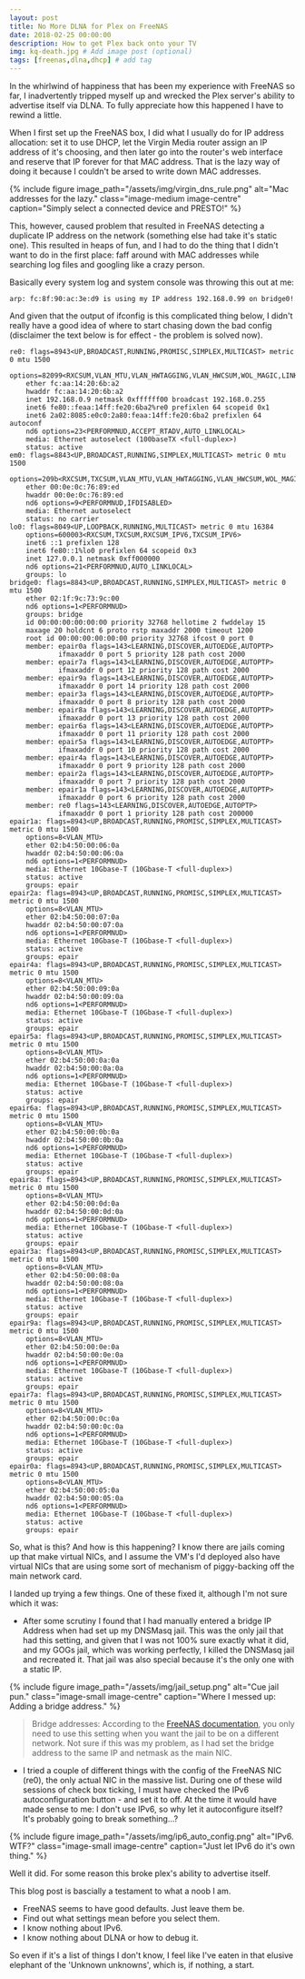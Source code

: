 ```yaml
---
layout: post
title: No More DLNA for Plex on FreeNAS
date: 2018-02-25 00:00:00
description: How to get Plex back onto your TV
img: kq-death.jpg # Add image post (optional)
tags: [freenas,dlna,dhcp] # add tag
---
```


In the whirlwind of happiness that has been my experience with FreeNAS so far, I inadvertently tripped myself up and wrecked the Plex server's ability to advertise itself via DLNA. To fully appreciate how this happened I have to rewind a little.

When I first set up the FreeNAS box, I did what I usually do for IP address allocation: set it to use DHCP, let the Virgin Media router assign an IP address of it's choosing, and then later go into the router's web interface and reserve that IP forever for that MAC address. That is the lazy way of doing it because I couldn't be arsed to write down MAC addresses.

{% include figure image_path="/assets/img/virgin_dns_rule.png" alt="Mac addresses for the lazy." class="image-medium image-centre" caption="Simply select a connected device and PRESTO!" %}

This, however, caused problem that resulted in FreeNAS detecting a duplicate IP address on the network (something else had take it's static one). This resulted in heaps of fun, and I had to do the thing that I didn't want to do in the first place: faff around with MAC addresses while searching log files and googling like a crazy person.

Basically every system log and system console was throwing this out at me:


```
arp: fc:8f:90:ac:3e:d9 is using my IP address 192.168.0.99 on bridge0!
```

And given that the output of ifconfig is this complicated thing below, I didn't really have a good idea of where to start chasing down the bad config (disclaimer the text below is for effect - the problem is solved now).

```
re0: flags=8943<UP,BROADCAST,RUNNING,PROMISC,SIMPLEX,MULTICAST> metric 0 mtu 1500
	options=82099<RXCSUM,VLAN_MTU,VLAN_HWTAGGING,VLAN_HWCSUM,WOL_MAGIC,LINKSTATE>
	ether fc:aa:14:20:6b:a2
	hwaddr fc:aa:14:20:6b:a2
	inet 192.168.0.9 netmask 0xffffff00 broadcast 192.168.0.255
	inet6 fe80::feaa:14ff:fe20:6ba2%re0 prefixlen 64 scopeid 0x1
	inet6 2a02:8085:e0c0:2a80:feaa:14ff:fe20:6ba2 prefixlen 64 autoconf
	nd6 options=23<PERFORMNUD,ACCEPT_RTADV,AUTO_LINKLOCAL>
	media: Ethernet autoselect (100baseTX <full-duplex>)
	status: active
em0: flags=8843<UP,BROADCAST,RUNNING,SIMPLEX,MULTICAST> metric 0 mtu 1500
	options=209b<RXCSUM,TXCSUM,VLAN_MTU,VLAN_HWTAGGING,VLAN_HWCSUM,WOL_MAGIC>
	ether 00:0e:0c:76:89:ed
	hwaddr 00:0e:0c:76:89:ed
	nd6 options=9<PERFORMNUD,IFDISABLED>
	media: Ethernet autoselect
	status: no carrier
lo0: flags=8049<UP,LOOPBACK,RUNNING,MULTICAST> metric 0 mtu 16384
	options=600003<RXCSUM,TXCSUM,RXCSUM_IPV6,TXCSUM_IPV6>
	inet6 ::1 prefixlen 128
	inet6 fe80::1%lo0 prefixlen 64 scopeid 0x3
	inet 127.0.0.1 netmask 0xff000000
	nd6 options=21<PERFORMNUD,AUTO_LINKLOCAL>
	groups: lo
bridge0: flags=8843<UP,BROADCAST,RUNNING,SIMPLEX,MULTICAST> metric 0 mtu 1500
	ether 02:1f:9c:73:9c:00
	nd6 options=1<PERFORMNUD>
	groups: bridge
	id 00:00:00:00:00:00 priority 32768 hellotime 2 fwddelay 15
	maxage 20 holdcnt 6 proto rstp maxaddr 2000 timeout 1200
	root id 00:00:00:00:00:00 priority 32768 ifcost 0 port 0
	member: epair0a flags=143<LEARNING,DISCOVER,AUTOEDGE,AUTOPTP>
	        ifmaxaddr 0 port 5 priority 128 path cost 2000
	member: epair7a flags=143<LEARNING,DISCOVER,AUTOEDGE,AUTOPTP>
	        ifmaxaddr 0 port 12 priority 128 path cost 2000
	member: epair9a flags=143<LEARNING,DISCOVER,AUTOEDGE,AUTOPTP>
	        ifmaxaddr 0 port 14 priority 128 path cost 2000
	member: epair3a flags=143<LEARNING,DISCOVER,AUTOEDGE,AUTOPTP>
	        ifmaxaddr 0 port 8 priority 128 path cost 2000
	member: epair8a flags=143<LEARNING,DISCOVER,AUTOEDGE,AUTOPTP>
	        ifmaxaddr 0 port 13 priority 128 path cost 2000
	member: epair6a flags=143<LEARNING,DISCOVER,AUTOEDGE,AUTOPTP>
	        ifmaxaddr 0 port 11 priority 128 path cost 2000
	member: epair5a flags=143<LEARNING,DISCOVER,AUTOEDGE,AUTOPTP>
	        ifmaxaddr 0 port 10 priority 128 path cost 2000
	member: epair4a flags=143<LEARNING,DISCOVER,AUTOEDGE,AUTOPTP>
	        ifmaxaddr 0 port 9 priority 128 path cost 2000
	member: epair2a flags=143<LEARNING,DISCOVER,AUTOEDGE,AUTOPTP>
	        ifmaxaddr 0 port 7 priority 128 path cost 2000
	member: epair1a flags=143<LEARNING,DISCOVER,AUTOEDGE,AUTOPTP>
	        ifmaxaddr 0 port 6 priority 128 path cost 2000
	member: re0 flags=143<LEARNING,DISCOVER,AUTOEDGE,AUTOPTP>
	        ifmaxaddr 0 port 1 priority 128 path cost 200000
epair1a: flags=8943<UP,BROADCAST,RUNNING,PROMISC,SIMPLEX,MULTICAST> metric 0 mtu 1500
	options=8<VLAN_MTU>
	ether 02:b4:50:00:06:0a
	hwaddr 02:b4:50:00:06:0a
	nd6 options=1<PERFORMNUD>
	media: Ethernet 10Gbase-T (10Gbase-T <full-duplex>)
	status: active
	groups: epair
epair2a: flags=8943<UP,BROADCAST,RUNNING,PROMISC,SIMPLEX,MULTICAST> metric 0 mtu 1500
	options=8<VLAN_MTU>
	ether 02:b4:50:00:07:0a
	hwaddr 02:b4:50:00:07:0a
	nd6 options=1<PERFORMNUD>
	media: Ethernet 10Gbase-T (10Gbase-T <full-duplex>)
	status: active
	groups: epair
epair4a: flags=8943<UP,BROADCAST,RUNNING,PROMISC,SIMPLEX,MULTICAST> metric 0 mtu 1500
	options=8<VLAN_MTU>
	ether 02:b4:50:00:09:0a
	hwaddr 02:b4:50:00:09:0a
	nd6 options=1<PERFORMNUD>
	media: Ethernet 10Gbase-T (10Gbase-T <full-duplex>)
	status: active
	groups: epair
epair5a: flags=8943<UP,BROADCAST,RUNNING,PROMISC,SIMPLEX,MULTICAST> metric 0 mtu 1500
	options=8<VLAN_MTU>
	ether 02:b4:50:00:0a:0a
	hwaddr 02:b4:50:00:0a:0a
	nd6 options=1<PERFORMNUD>
	media: Ethernet 10Gbase-T (10Gbase-T <full-duplex>)
	status: active
	groups: epair
epair6a: flags=8943<UP,BROADCAST,RUNNING,PROMISC,SIMPLEX,MULTICAST> metric 0 mtu 1500
	options=8<VLAN_MTU>
	ether 02:b4:50:00:0b:0a
	hwaddr 02:b4:50:00:0b:0a
	nd6 options=1<PERFORMNUD>
	media: Ethernet 10Gbase-T (10Gbase-T <full-duplex>)
	status: active
	groups: epair
epair8a: flags=8943<UP,BROADCAST,RUNNING,PROMISC,SIMPLEX,MULTICAST> metric 0 mtu 1500
	options=8<VLAN_MTU>
	ether 02:b4:50:00:0d:0a
	hwaddr 02:b4:50:00:0d:0a
	nd6 options=1<PERFORMNUD>
	media: Ethernet 10Gbase-T (10Gbase-T <full-duplex>)
	status: active
	groups: epair
epair3a: flags=8943<UP,BROADCAST,RUNNING,PROMISC,SIMPLEX,MULTICAST> metric 0 mtu 1500
	options=8<VLAN_MTU>
	ether 02:b4:50:00:08:0a
	hwaddr 02:b4:50:00:08:0a
	nd6 options=1<PERFORMNUD>
	media: Ethernet 10Gbase-T (10Gbase-T <full-duplex>)
	status: active
	groups: epair
epair9a: flags=8943<UP,BROADCAST,RUNNING,PROMISC,SIMPLEX,MULTICAST> metric 0 mtu 1500
	options=8<VLAN_MTU>
	ether 02:b4:50:00:0e:0a
	hwaddr 02:b4:50:00:0e:0a
	nd6 options=1<PERFORMNUD>
	media: Ethernet 10Gbase-T (10Gbase-T <full-duplex>)
	status: active
	groups: epair
epair7a: flags=8943<UP,BROADCAST,RUNNING,PROMISC,SIMPLEX,MULTICAST> metric 0 mtu 1500
	options=8<VLAN_MTU>
	ether 02:b4:50:00:0c:0a
	hwaddr 02:b4:50:00:0c:0a
	nd6 options=1<PERFORMNUD>
	media: Ethernet 10Gbase-T (10Gbase-T <full-duplex>)
	status: active
	groups: epair
epair0a: flags=8943<UP,BROADCAST,RUNNING,PROMISC,SIMPLEX,MULTICAST> metric 0 mtu 1500
	options=8<VLAN_MTU>
	ether 02:b4:50:00:05:0a
	hwaddr 02:b4:50:00:05:0a
	nd6 options=1<PERFORMNUD>
	media: Ethernet 10Gbase-T (10Gbase-T <full-duplex>)
	status: active
	groups: epair

```

So, what is this? And how is this happening? I know there are jails coming up that make virtual NICs, and I assume the VM's I'd deployed also have virtual NICs that are using some sort of mechanism of piggy-backing off the main network card.

I landed up trying a few things. One of these fixed it, although I'm not sure which it was:

* After some scrutiny I found that I had manually entered a bridge IP Address when had set up my DNSMasq jail. This was the only jail that had this setting, and given that I was not 100% sure exactly what it did, and my GOGs jail, which was working perfectly, I killed the DNSMasq jail and recreated it. That jail was also special because it's the only one with a static IP.

{% include figure image_path="/assets/img/jail_setup.png" alt="Cue jail pun." class="image-small image-centre" caption="Where I messed up: Adding a bridge address." %}

> Bridge addresses: According to the [FreeNAS documentation](http://doc.freenas.org/11/jails.html#id16), you only need to use this setting when you want the jail to be on a different network. Not sure if this was my problem, as I had set the bridge address to the same IP and netmask as the main NIC.

* I tried a couple of different things with the config of the FreeNAS NIC (re0), the only actual NIC in the massive list. During one of these wild sessions of check box ticking, I must have checked the IPv6 autoconfiguration button - and set it to off. At the time it would have made sense to me: I don't use IPv6, so why let it autoconfigure itself? It's probably going to break something...?

{% include figure image_path="/assets/img/ip6_auto_config.png" alt="IPv6. WTF?" class="image-small image-centre" caption="Just let IPv6 do it's own thing." %}

Well it did. For some reason this broke plex's ability to advertise itself.


This blog post is bascially a testament to what a noob I am.
* FreeNAS seems to have good defaults. Just leave them be.
* Find out what settings mean before you select them.
* I know nothing about IPv6.
* I know nothing about DLNA or how to debug it.

So even if it's a list of things I don't know, I feel like I've eaten in that elusive elephant of the 'Unknown unknowns', which is, if nothing, a start.

